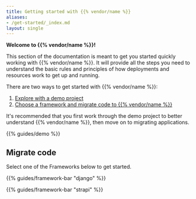 ```yaml
---
title: Getting started with {{% vendor/name %}}
aliases:
- /get-started/_index.md
layout: single
---
```


**Welcome to {{% vendor/name %}}!**

This section of the documentation is meant to get you started quickly working with {{% vendor/name %}}.
It will provide all the steps you need to understand the basic rules and principles of how deployments and resources work to get up and running. 

There are two ways to get started with {{% vendor/name %}}:

1. [Explore with a demo project](#explore-features-with-a-demo-project) 
1. [Choose a framework and migrate code to {{% vendor/name %}}](#migrate-code)

It's recommended that you first work through the demo project to better understand {{% vendor/name %}},
then move on to migrating applications.

{{% guides/demo %}}

## Migrate code

Select one of the Frameworks below to get started.

<!-- | Language              | Frameworks |
| :----------------     | :------  |
| Python              |   [Django](/get-started/django/_index.md)<br/>[Flask](/get-started/flask/_index.md)  |
| PHP                    |   [Laravel](/get-started/laravel/_index.md)   |
| Javascript/Node.js   |  [Express](/get-started/express/deploy/)<br/>[Next.js](/get-started/nextjs/_index.md)<br/>[Strapi](/get-started/strapi/_index.md)  | -->

{{% guides/framework-bar "django" %}}
<!-- {{% guides/framework-bar "express" %}}
{{% guides/framework-bar "flask" %}}
{{% guides/framework-bar "laravel" %}}
{{% guides/framework-bar "nextjs" %}} -->
{{% guides/framework-bar "strapi" %}}
